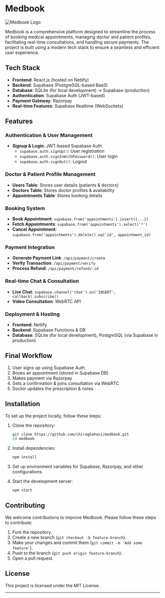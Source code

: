 # Medbook

![Medbook Logo](https://res.cloudinary.com/dlyctssmy/image/upload/v1740888360/medical-doctor_q1fip7.png)

Medbook is a comprehensive platform designed to streamline the process of booking medical appointments, managing doctor and patient profiles, facilitating real-time consultations, and handling secure payments. The project is built using a modern tech stack to ensure a seamless and efficient user experience.

## Tech Stack

- **Frontend**: React.js (hosted on Netlify)
- **Backend**: Supabase (PostgreSQL-based BaaS)
- **Database**: SQLite (for local development) → Supabase (production)
- **Authentication**: Supabase Auth (JWT-based)
- **Payment Gateway**: Razorpay
- **Real-time Features**: Supabase Realtime (WebSockets)

## Features

### Authentication & User Management
- **Signup & Login**: JWT-based Supabase Auth
  - `supabase.auth.signUp()`: User registration
  - `supabase.auth.signInWithPassword()`: User login
  - `supabase.auth.signOut()`: Logout

### Doctor & Patient Profile Management
- **Users Table**: Stores user details (patients & doctors)
- **Doctors Table**: Stores doctor profiles & availability
- **Appointments Table**: Stores booking details

### Booking System
- **Book Appointment**: `supabase.from('appointments').insert({...})`
- **Fetch Appointments**: `supabase.from('appointments').select('*')`
- **Cancel Appointment**: `supabase.from('appointments').delete().eq('id', appointment_id)`

### Payment Integration
- **Generate Payment Link**: `/api/payment/create`
- **Verify Transaction**: `/api/payment/verify`
- **Process Refund**: `/api/payment/refund/:id`

### Real-time Chat & Consultation
- **Live Chat**: `supabase.channel('chat').on('INSERT', callback).subscribe()`
- **Video Consultation**: WebRTC API

### Deployment & Hosting
- **Frontend**: Netlify
- **Backend**: Supabase Functions & DB
- **Database**: SQLite (for local development), PostgreSQL (via Supabase in production)

## Final Workflow

1. User signs up using Supabase Auth
2. Books an appointment (stored in Supabase DB)
3. Makes payment via Razorpay
4. Gets a confirmation & joins consultation via WebRTC
5. Doctor updates the prescription & notes

## Installation

To set up the project locally, follow these steps:

1. Clone the repository:
   ```sh
   git clone https://github.com/chiragSahani/medbook.git
   cd medbook
   ```

2. Install dependencies:
   ```sh
   npm install
   ```

3. Set up environment variables for Supabase, Razorpay, and other configurations.

4. Start the development server:
   ```sh
   npm start
   ```

## Contributing

We welcome contributions to improve Medbook. Please follow these steps to contribute:

1. Fork the repository.
2. Create a new branch (`git checkout -b feature-branch`).
3. Make your changes and commit them (`git commit -m 'Add some feature'`).
4. Push to the branch (`git push origin feature-branch`).
5. Open a pull request.

## License

This project is licensed under the MIT License.

---

